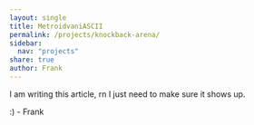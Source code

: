 ```yaml
---
layout: single
title: MetroidvaniASCII
permalink: /projects/knockback-arena/
sidebar:
  nav: "projects"
share: true
author: Frank
---
```


I am writing this article, rn I just need to make sure it shows up. 

:) - Frank